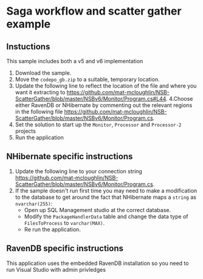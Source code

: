 # Saga workflow and scatter gather example
## Instuctions
This sample includes both a v5 and v6 implementation

1. Download the sample.
2. Move the `codepo_gb.zip` to a suitable, temporary location.
3. Update the following line to reflect the location of the file and where you want it extracting to 
  https://github.com/mat-mcloughlin/NSB-ScatterGather/blob/master/NSBv6/Monitor/Program.cs#L44.
4.Choose either RavenDB or NHibernate by commenting out the relevant regions in the following file
  https://github.com/mat-mcloughlin/NSB-ScatterGather/blob/master/NSBv6/Monitor/Program.cs.
5. Set the solution to start up the `Monitor`, `Processor` and `Processor-2` projects
6. Run the application
  
## NHibernate specific instructions
1. Update the following line to your connection string
  https://github.com/mat-mcloughlin/NSB-ScatterGather/blob/master/NSBv6/Monitor/Program.cs.
2. If the sample doesn't run first time you may need to make a modification to the database to get around the fact that NHibernate maps a `string` as `nvarchar(255)`:
    - Open up SQL Management studio at the correct database.
    - Modify the `PackageHandlerData` table and change the data type of `FilesToProcess` to `varchar(MAX)`.
    - Re run the application.

## RavenDB specific instructions
This application uses the embedded RavenDB installation so you need to run Visual Studio with admin privledges
